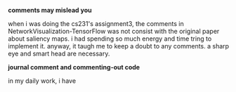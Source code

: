 **comments may mislead you**

  when i was doing the cs231's assignment3, the comments in NetworkVisualization-TensorFlow was not consist with the original 
paper about saliency maps. i had spending so much energy and time tring to implement it. anyway, it taugh me to keep a doubt
to any comments. a sharp eye and smart head are necessary.

**journal comment and commenting-out code**
  
  in my daily work, i have 
